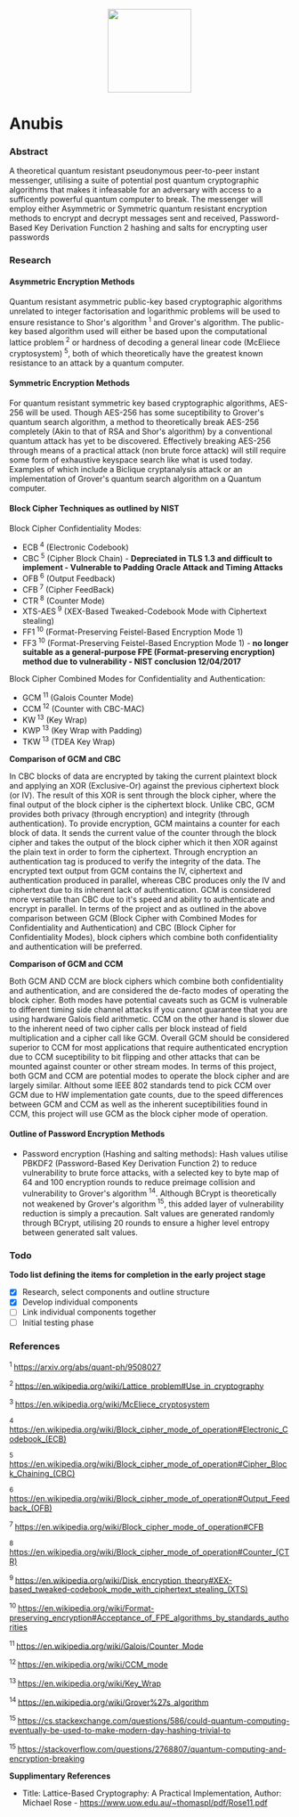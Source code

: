 <p align="center">
<img src="http://mythologian.net/wp-content/uploads/2018/01/Eye-of-Ra-Symbol-and-Its-Meaning.png" width="150" height="150"></img>
</p>

# Anubis

### Abstract

A theoretical quantum resistant pseudonymous peer-to-peer instant messenger, utilising a suite of potential post quantum cryptographic algorithms that makes it infeasable for an adversary with access to a sufficently powerful quantum computer to break. The messenger will employ either Asymmetric or Symmetric quantum resistant encryption methods to encrypt and decrypt messages sent and received, Password-Based Key Derivation Function 2 hashing and salts for encrypting user passwords

### Research

#### Asymmetric Encryption Methods

Quantum resistant asymmetric public-key based cryptographic algorithms unrelated to integer factorisation and logarithmic problems will be used to ensure resistance to Shor's algorithm<sup> 1</sup> and Grover's algorithm. The public-key based algorithm used will either be based upon the computational lattice problem<sup> 2</sup> or hardness of decoding a general linear code (McEliece cryptosystem)<sup> 5</sup>, both of which theoretically have the greatest known resistance to an attack by a quantum computer.

#### Symmetric Encryption Methods

For quantum resistant symmetric key based cryptographic algorithms, AES-256 will be used. Though AES-256 has some suceptibility to Grover's quantum search algorithm, a method to theoretically break AES-256 completely (Akin to that of RSA and Shor's algorithm) by a conventional quantum attack has yet to be discovered. Effectively breaking AES-256 through means of a practical attack (non brute force attack) will still require some form of exhaustive keyspace search like what is used today. Examples of which include a Biclique cryptanalysis attack or an implementation of Grover's quantum search algorithm on a Quantum computer.

#### Block Cipher Techniques as outlined by NIST

Block Cipher Confidentiality Modes:

* ECB<sup> 4</sup> (Electronic Codebook)
* CBC<sup> 5</sup> (Cipher Block Chain) - **Depreciated in TLS 1.3 and difficult to implement - Vulnerable to Padding Oracle Attack and Timing Attacks**
* OFB<sup> 6</sup> (Output Feedback)
* CFB<sup> 7</sup> (Cipher FeedBack)
* CTR<sup> 8</sup> (Counter Mode)
* XTS-AES<sup> 9</sup> (XEX-Based Tweaked-Codebook Mode with Ciphertext stealing)
* FF1<sup> 10</sup> (Format-Preserving Feistel-Based Encryption Mode 1)
* FF3<sup> 10</sup> (Format-Preserving Feistel-Based Encryption Mode 1) - **no longer suitable as a general-purpose FPE (Format-preserving encryption) method due to vulnerability - NIST conclusion 12/04/2017**

Block Cipher Combined Modes for Confidentiality and Authentication:

* GCM<sup> 11</sup> (Galois Counter Mode)
* CCM<sup> 12</sup> (Counter with CBC-MAC)
* KW<sup> 13</sup> (Key Wrap)
* KWP<sup> 13</sup> (Key Wrap with Padding)
* TKW<sup> 13</sup> (TDEA Key Wrap)

**Comparison of GCM and CBC**

In CBC blocks of data are encrypted by taking the current plaintext block and applying an XOR (Exclusive-Or) against the previous ciphertext block (or IV). The result of this XOR is sent through the block cipher, where the final output of the block cipher is the ciphertext block. Unlike CBC, GCM provides both privacy (through encryption) and integrity (through authentication). To provide encryption, GCM maintains a counter for each block of data. It sends the current value of the counter through the block cipher and takes the output of the block cipher which it then XOR against the plain text in order to form the ciphertext. Through encryption an authentication tag is produced to verify the integrity of the data. The encrypted text output from GCM contains the IV, ciphertext and authentication produced in parallel, whereas CBC produces only the IV and ciphertext due to its inherent lack of authentication. GCM is considered more versatile than CBC due to it's speed and ability to authenticate and encrypt in parallel.
In terms of the project and as outlined in the above comparison between GCM (Block Cipher with Combined Modes for Confidentiality and Authentication) and CBC (Block Cipher for Confidentiality Modes), block ciphers which combine both confidentiality and authentication will be preferred.

**Comparison of GCM and CCM**

Both GCM AND CCM are block ciphers which combine both confidentiality and authentication, and are considered the de-facto modes of operating the block cipher. Both modes have potential caveats such as GCM is vulnerable to different timing side channel attacks if you cannot guarantee that you are using hardware Galois field arithmetic. CCM on the other hand is slower due to the inherent need of two cipher calls per block instead of field multiplication and a cipher call like GCM. Overall GCM should be considered superior to CCM for most applications that require authenticated encryption due to CCM suceptibility to bit flipping and other attacks that can be mounted against counter or other stream modes. In terms of this project, both GCM and CCM are potential modes to operate the block cipher and are largely similar. Althout some IEEE 802 standards tend to pick CCM over GCM due to HW implementation gate counts, due to the speed differences between GCM and CCM as well as the inherent suceptibilities found in CCM, this project will use GCM as the block cipher mode of operation.

#### Outline of Password Encryption Methods

* Password encryption (Hashing and salting methods):
Hash values utilise PBKDF2 (Password-Based Key Derivation Function 2) to reduce vulnerability to brute force attacks, with a selected key to byte map of 64 and 100 encryption rounds to reduce preimage collision and vulnerability to Grover's algorithm<sup> 14</sup>. Although BCrypt is theoretically not weakened by Grover's algorithm<sup> 15</sup>, this added layer of vulnerability reduction is simply a precaution. Salt values are generated randomly through BCrypt, utilising 20 rounds to ensure a higher level entropy between generated salt values.


### Todo

**Todo list defining the items for completion in the early project stage**

- [x] Research, select components and outline structure
- [x] Develop individual components
- [ ] Link individual components together
- [ ] Initial testing phase

### References

<sup>1 </sup>https://arxiv.org/abs/quant-ph/9508027

<sup>2 </sup>https://en.wikipedia.org/wiki/Lattice_problem#Use_in_cryptography

<sup>3 </sup>https://en.wikipedia.org/wiki/McEliece_cryptosystem

<sup>4 </sup>https://en.wikipedia.org/wiki/Block_cipher_mode_of_operation#Electronic_Codebook_(ECB)

<sup>5 </sup>https://en.wikipedia.org/wiki/Block_cipher_mode_of_operation#Cipher_Block_Chaining_(CBC)

<sup>6 </sup>https://en.wikipedia.org/wiki/Block_cipher_mode_of_operation#Output_Feedback_(OFB)

<sup>7 </sup>https://en.wikipedia.org/wiki/Block_cipher_mode_of_operation#CFB

<sup>8 </sup>https://en.wikipedia.org/wiki/Block_cipher_mode_of_operation#Counter_(CTR)

<sup>9 </sup>https://en.wikipedia.org/wiki/Disk_encryption_theory#XEX-based_tweaked-codebook_mode_with_ciphertext_stealing_(XTS)

<sup>10 </sup>https://en.wikipedia.org/wiki/Format-preserving_encryption#Acceptance_of_FPE_algorithms_by_standards_authorities

<sup>11 </sup>https://en.wikipedia.org/wiki/Galois/Counter_Mode

<sup>12 </sup>https://en.wikipedia.org/wiki/CCM_mode

<sup>13 </sup>https://en.wikipedia.org/wiki/Key_Wrap

<sup>14 </sup>https://en.wikipedia.org/wiki/Grover%27s_algorithm

<sup>15 </sup>https://cs.stackexchange.com/questions/586/could-quantum-computing-eventually-be-used-to-make-modern-day-hashing-trivial-to

<sup>15 </sup>https://stackoverflow.com/questions/2768807/quantum-computing-and-encryption-breaking

**Supplimentary References**

* Title: Lattice-Based Cryptography: A Practical Implementation, Author: Michael Rose - https://www.uow.edu.au/~thomaspl/pdf/Rose11.pdf

